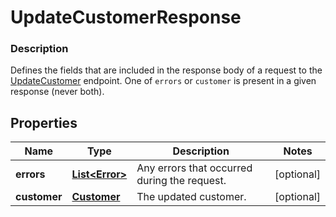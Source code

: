
# UpdateCustomerResponse

### Description

Defines the fields that are included in the response body of a request to the [UpdateCustomer](#endpoint-updatecustomer) endpoint.  One of `errors` or `customer` is present in a given response (never both).

## Properties
Name | Type | Description | Notes
------------ | ------------- | ------------- | -------------
**errors** | [**List&lt;Error&gt;**](Error.md) | Any errors that occurred during the request. |  [optional]
**customer** | [**Customer**](Customer.md) | The updated customer. |  [optional]



